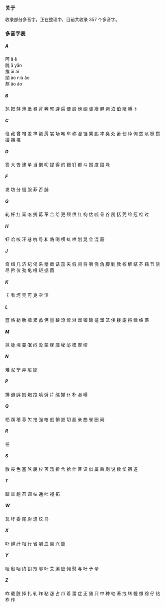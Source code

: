 ### 关于

收录部分多音字，正在整理中，目前共收录 357 个多音字。

### 多音字表

##### A
阿 ā ē <br/>
腌 ā yān <br/>
挨 āi ái <br/>
拗 ào niù ǎo <br/>
熬 āo áo

##### B
扒 把 蚌 薄 堡 暴 背 奔 臂 辟 扁 便 膀 磅 绷 骠 瘪 屏 剥 泊 伯 簸 膊 卜

##### C
伧 藏 曾 噌 差 禅 颤 孱 裳 场 嘲 车 称 澄 铛 乘 匙 冲 臭 处 畜 创 绰 伺 兹 跐 枞 攒 撮 揣 椎

##### D
答 大 沓 逮 单 当 倒 叨 提 得 的 钿 钉 都 斗 掇 度 囤 垛

##### F
发 坊 分 缝 服 菲 否 脯

##### G
轧 杆 扛 膏 咯 搁 葛 革 合 给 更 颈 供 红 枸 估 呱 骨 谷 鹄 括 莞 纶 冠 桧 过

##### H
虾 哈 咳 汗 巷 吭 号 和 貉 喝 横 虹 哄 划 晃 会 混 豁

##### J
奇 缉 几 济 纪 偈 系 稽 亟 诘 茄 夹 假 间 将 嚼 侥 角 脚 剿 教 校 解 结 芥 藉 节 禁 尽 矜 仅 劲 龟 咀 矩 据 菌

##### K
卡 看 坷 壳 可 克 空 溃

##### L
蓝 烙 勒 肋 擂 累 蠡 俩 量 踉 潦 燎 淋 馏 镏 碌 遛 溜 笼 偻 搂 露 捋 绿 络 落

##### M
抹 脉 埋 蔓 氓 闷 没 蒙 眯 靡 秘 泌 模 摩 缪

##### N
难 泥 宁 弄 疟 娜

##### P
排 迫 胖 刨 炮 跑 喷 劈 片 缥 撇 仆 朴 瀑 曝

##### Q
栖 蹊 稽 荨 欠 抢 强 呛 戗 悄 翘 切 趄 亲 曲 雀 圈 阙

##### R
任

##### S
散 丧 色 塞 煞 厦 杉 苫 汤 折 舍 拾 什 葚 识 似 属 熟 刷 说 数 忪 宿 遂

##### T
踏 沓 趟 苔 调 帖 通 吐 褪 拓

##### W
瓦 圩 委 尾 尉 遗 纹 乌

##### X
吓 鲜 纤 相 行 省 削 血 熏 兴 旋

##### Y
哑 殷 咽 约 钥 掖 耶 叶 艾 迤 应 佣 熨 与 吁 予 晕

##### Z
咋 载 脏 择 扎 轧 炸 粘 涨 占 爪 着 蜇 症 正 殖 只 中 种 轴 著 拽 转 幢 缴 综 仔 钻 柞 作
